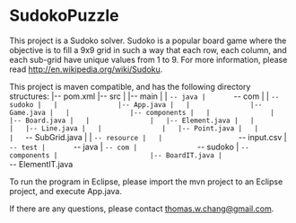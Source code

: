SudokoPuzzle
============

This project is a Sudoko solver.  Sudoko is a popular board game where the objective is to fill a 9x9 grid in such a way that each row, each column, and each sub-grid have unique values from 1 to 9.  For more information, please read http://en.wikipedia.org/wiki/Sudoku.

This project is maven compatible, and has the following directory structures:
        |-- pom.xml
        |-- src
        |   |-- main
        |   |   `-- java
        |       `-- com
        |   |           `-- sudoko
        |   |               |-- App.java
        |   |               |-- Game.java
        |   |               |-- components
        |   |               |   |-- Board.java
        |   |               |   |-- Element.java
        |   |               |   |-- Line.java
        |   |               |   |-- Point.java
        |   |               |   `-- SubGrid.java
        |   |               `-- resource
        |   |                   `-- input.csv
        |   `-- test
        |       `-- java
        |           `-- com
        |               `-- sudoko
        |                   `-- components
        |                       |-- BoardIT.java
        |                       `-- ElementIT.java
	
To run the program in Eclipse, please import the mvn project to an Eclipse project, and execute App.java.

If there are any questions, please contact thomas.w.chang@gmail.com.


